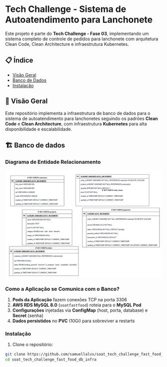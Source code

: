# Tech Challenge - Sistema de Autoatendimento para Lanchonete

Este projeto é parte do **Tech Challenge - Fase 03**, implementando um sistema completo de controle de pedidos para lanchonete com arquitetura Clean Code, Clean Architecture e infraestrutura Kubernetes.

## 📋 Índice

- [Visão Geral](#-visão-geral)
- [Banco de Dados](#-diagrama-de-entidade-relacionamento)
- [Instalação](#-instalação)

## 🎯 Visão Geral

Este repositório implementa a infraestrutura de banco de dados para o sistema de autoatendimento para lanchonetes seguindo os padrões **Clean Code** e **Clean Architecture**, com infraestrutura **Kubernetes** para alta disponibilidade e escalabilidade.


## 🏗️ Banco de dados

### Diagrama de Entidade Relacionamento

![Diagrama ER](docs/ER-diagrama.png)

### Como a Aplicação se Comunica com o Banco?
1. **Pods da Aplicação** fazem conexões TCP na porta 3306
2. **AWS RDS MySQL 8.0** (`soatfastfood`) roteia para o **MySQL Pod**
3. **Configurações** injetadas via **ConfigMap** (host, porta, database) e **Secret** (senha)
4. **Dados persistidos** no **PVC** (10Gi) para sobreviver a restarts


### Instalação

1. Clone o repositório:
```bash
git clone https://github.com/samuellalvs/soat_tech_challenge_fast_food_db_infra.git
cd soat_tech_challenge_fast_food_db_infra
```
